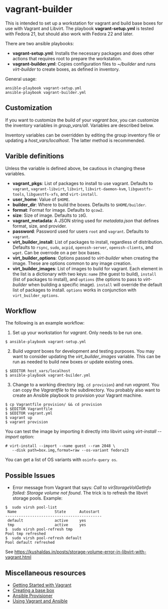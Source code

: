 vagrant-builder
===============

This is intended to set up a workstation for vagrant and build base
boxes for use with Vagrant and Libvirt.  The playbook
**vagrant-setup.yml** is tested with Fedora 21, but should also work
with Fedora 22 and later.

There are two ansible playbooks:

- **vagrant-setup.yml**:  Installs the necessary packages and does other
   actions that requires root to prepare the workstation.
- **vagrant-builder.yml**: Copies configuration files to *~/builder* and
   runs *virt-builder* to create boxes, as defined in inventory.

General usage:

    ansible-playbook vagrant-setup.yml
    ansible-playbook vagrant-builder.yml

Customization
-------------

If you want to customize the build of your *vagrant* *box*, you can
customize the inventory variables in *group_vars/all*.  Variables are
described below.

Inventory variables can be overridden by editing the group inventory file or
updating a *host_vars/localhost*.  The latter method is recommended.

Varible definitions
-------------------

Unless the variable is defined above, be cautious in changing these
variables.

- **vagrant_pkgs**: List of packages to install to use vagrant.
  Defaults to `vagrant`, `vagrant-libvirt`, `libvirt`,
  `libvirt-daemon-kvm`, `libguestfs-tools`, `libguestfs-xfs`, and
  `virt-install`.
- **user_home**: Value of `$HOME`.
- **builder_dir**: Where to build the boxes.  Defaults to
  `$HOME/builder`.
- **format**: Format for image.  Defaults to `qcow2`.
- **size**: Size of image.  Defaults to `10`G.
- **vagrant_metadata**:  A JSON string used for *metadata.json* that
  defines format, size, and provider.
- **password**: Password used for users `root` and `vagrant`.  Defaults
  to `vagrant`.
- **virt_builder_install**:  List of packages to install, regardless of
  distribution.  Defaults to `rsync`, `sudo`, `acpid`, `openssh-server`,
  `openssh-clients`, and `wget`.  Can be overrode on a per box bases.
- **virt_builder_options**:  Options passed to *virt-builder* when
  creating the image.  These are options common to any image creation.
- **virt_builder_images**: List of images to build for vagrant.  Each
  element in the list is a dictionary with two keys: `name` (the guest
  to build), `install` (list of packages to install), and `options` (the
  options to pass to *virt-builder* when building a specific image).
  `install` will override the default list of packages to install.
  `options` works in conjunction with `virt_builder_options`.

Workflow
--------

The following is an example workflow:

1. Set up your workstation for *vagrant*.  Only needs to be run one.
```
$ ansible-playbook vagrant-setup.yml
```
2. Build *vagrant* boxes for development and testing purposes.  You may
want to consider updating the *virt_builder_images* variable.  This can
be run as needed to build new boxes or update existing ones.
```
$ $EDITOR host_vars/localhost
$ ansible-playbook vagrant-builder.yml
```
3. Change to a working directory (eg. `cd provision`) and run
*vagrant*.  You can copy the *Vagrantfile* to the subdirectory.  You
probably also want to create an Ansible playbook to provision your
Vagrant machine.
```
$ cp Vagrantfile provision/ && cd provision
$ $EDITOR Vagrantfile
$ $EDITOR vagrant.yml
$ vagrant up
$ vagrant provision
```

You can test the image by importing it directly into libvirt using
*virt-install --import* option:

```
# virt-install --import --name guest --ram 2048 \
   --disk path=box.img,format=raw --os-variant fedora23
```

You can get a list of OS variants with `osinfo-query os`.

Possible Issues
-------------------

* Error message from Vagrant that says:  *Call to virStorageVolGetInfo
  failed: Storage volume not found*.  The trick is to refresh the
  libvirt storage pools.  Example:
```
$  sudo virsh pool-list
 Name                 State      Autostart 
-------------------------------------------
 default              active     yes       
 tmp                  active     yes 
$  sudo virsh pool-refresh tmp
Pool tmp refreshed
$  sudo virsh pool-refresh default
Pool default refreshed
```
  See https://kushaldas.in/posts/storage-volume-error-in-libvirt-with-vagrant.html

Miscellaneous resources
----------------------

- [Getting Started with Vagrant](http://docs.vagrantup.com/v2/getting-started/index.html)
- [Creating a base box](http://docs.vagrantup.com/v2/boxes/base.html)
- [Ansible Provisioner](http://docs.vagrantup.com/v2/provisioning/ansible.html)
- [Using Vagrant and Ansible](http://docs.ansible.com/guide_vagrant.html)
